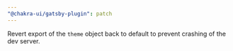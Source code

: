 ```yaml
---
"@chakra-ui/gatsby-plugin": patch
---
```


Revert export of the `theme` object back to default to prevent crashing of the
dev server.
